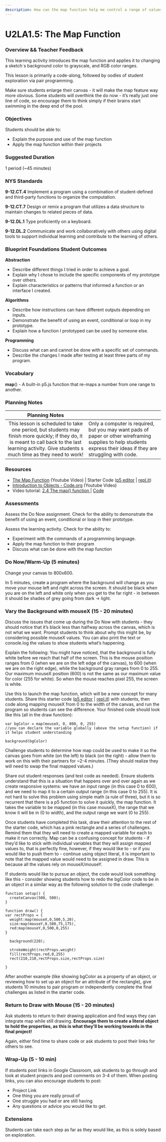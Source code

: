 ```yaml
---
description: How can the map function help me control a range of values?
---
```


# U2LA1.5: The Map Function

### Overview && Teacher Feedback

This learning activity introduces the map function and applies it to changing a sketch\`s background color to grayscale, and RGB color ranges.

This lesson is primarily a code-along, followed by oodles of student exploration via pair programming.

Make sure students enlarge their canvas - it will make the map feature way more obvious. Some students will overthink the do now - it’s really just one line of code, so encourage them to think simply if their brains start swimming in the deep end of the pool.

### Objectives

Students should be able to:

* Explain the purpose and use of the map function&#x20;
* Apply the map function within their projects

### Suggested Duration

1 period (\~45 minutes)

### NYS Standards

**9-12.CT.4** Implement a program using a combination of student-defined and third-party functions to organize the computation.

**9-12.CT.7** Design or remix a program that utilizes a data structure to maintain changes to related pieces of data.

**9-12.DL.1** Type proficiently on a keyboard.

**9-12.DL.2** Communicate and work collaboratively with others using digital tools to support individual learning and contribute to the learning of others.

### Blueprint Foundations Student Outcomes

**Abstraction**

* Describe different things I tried in order to achieve a goal.&#x20;
* Explain why I chose to include the specific components of my prototype over others.
* Explain characteristics or patterns that informed a function or an interface I created.

**Algorithms**

* Describe how instructions can have different outputs depending on inputs.
* Demonstrate the benefit of using an event, conditional or loop in my prototype.&#x20;
* Explain how a function I prototyped can be used by someone else.

**Programming**

* Discuss what can and cannot be done with a specific set of commands.&#x20;
* Describe the changes I made after testing at least three parts of my program.

### Vocabulary

**map**() - A built-in p5.js function that re-maps a number from one range to another.

### Planning Notes

|                                                                                             Planning Notes                                                                                             |                                                                                                                                                                  |
| :----------------------------------------------------------------------------------------------------------------------------------------------------------------------------------------------------: | ---------------------------------------------------------------------------------------------------------------------------------------------------------------- |
| This lesson is scheduled to take one period, but students may finish more quickly; if they do, it is meant to call back to the last learning activity. Give students s much time as they need to work! | Only a computer is required, but you may want pads of paper or other wireframing supplies to help students express their ideas if they are struggling with code. |

### Resources

* [The Map Function](https://youtu.be/B-wsiuuT-HM) (Youtube Video) | Starter Code ([p5 editor](https://editor.p5js.org/cmorgantywls/sketches/THA0wYUcU) | [repl.it](https://replit.com/@qrtnycs4all/U2LA15-Map-Function-Starter-Code#script.js))
* [Introduction to Objects - Code.org](https://youtu.be/ZunUF\_WGMb4) (Youtube Video)
* Video tutorial: [2.4 The map() function ](https://www.youtube.com/watch?v=nicMAoW6u1g\&vl=en)| [Code](https://github.com/CodingTrain/website/blob/master/Tutorials/P5JS/p5.js/02/2.4\_p5.js\_map/sketch.js)

### Assessments

Assess the Do Now assignment. Check for the ability to demonstrate the benefit of using an event, conditional or loop in their prototype.

Assess the learning activity. Check for the ability to:

* Experiment with the commands of a programming language.&#x20;
* Apply the map function to their program&#x20;
* Discuss what can be done with the map function

### Do Now/Warm-Up (5 minutes)

Change your canvas to 800x600.

In 5 minutes, create a program where the background will change as you move your mouse left and right across the screen. It should be black when you are on the left and white only when you get to the far right - in between it should be shades of grey going from dark → light.

### Vary the Background with mouseX (15 - 20 minutes)

Discuss the issues that come up during the Do Now with students - they should notice that it’s black less than halfway across the canvas, which is not what we want. Prompt students to think about why this might be, by considering possible mouseX values. You can also print the text or console.log the values to show students what’s happening.

Explain the following: You might have noticed, that the background is fully white before we reach that half of the screen. This is the mouse position ranges from 0 (when we are on the left edge of the canvas), to 600 (when we are on the right edge), while the background gray ranges from 0 to 255. Our maximum mouseX position (600) is not the same as our maximum value for color (255 for white). So when the mouse reaches pixel 255, the screen is white.

Use this to launch the map function, which will be a new concept for many students. Share this starter code ([p5 editor](https://editor.p5js.org/cmorgantywls/sketches/THA0wYUcU) | [repl.it](https://replit.com/@qrtnycs4all/U2LA15-Map-Function-Starter-Code#script.js)) with students, then code along mapping mouseX from 0 to the width of the canvas, and run the program so students can see the difference. Your finished code should look like this (all in the draw function):

```
var bgColor = map(mouseX, 0, 800, 0, 255) 
//you can declare the variable globally (above the setup function) if it helps student understanding

background(bgColor)
```

Challenge students to determine how map could be used to make it so the canvas goes from white (on the left) to black (on the right) - allow them to work on this with their partners for \~2-4 minutes. (They should realize they will need to swap the final mapped values.)

Share out student responses (and test code as needed). Ensure students understand that this is a situation that happens over and over again as we create responsive systems: we have an input range (in this case 0 to 600), and we need to map it to a certain output range (in this case 0 to 255). It is not hard to solve this problem using simple math (a rule of three), but it is so recurrent that there is a p5 function to solve it quickly, the map function. It takes the variable to be mapped (in this case mouseX), the range that we know it will be in (0 to width), and the output range we want (0 to 255).

Once students have completed this task, draw their attention to the rest of the starter code, which has a pink rectangle and a series of challenges. Remind them that they will need to create a mapped variable for each to make it run correctly. Map can be a confusing concept for students - if they’d like to stick with individual variables that they will assign mapped values to, that is perfectly fine, however, if they would like to - or if you would like to push them to - continue using object literal, it is important to note that the mapped value would need to be assigned in draw. This is because all the values rely on mouseX/mouseY.

If students would like to pursue an object, the code would look something like this - consider showing students how to redo the bgColor code to be in an object in a similar way as the following solution to the code challenge:

```
function setup() {
  createCanvas(500, 500);
}

function draw() {
var rectProps = {
  weight:map(mouseX,0,500,5,20),
  size:map(mouseY,0,500,75,175),
  red:map(mouseY,0,500,0,255)
}
 
  background(220);
 
  strokeWeight(rectProps.weight)
  fill(rectProps.red,0,255)
  rect(210,210,rectProps.size,rectProps.size)
 
}
```

After another example (like showing bgColor as a property of an object, or reviewing how to set up an object for an attribute of the rectangle), give students 10 minutes to pair program or independently complete the final challenges as listed in the starter code.

### Return to Draw with Mouse (15 - 20 minutes)

Ask students to return to their drawing application and find ways they can integrate map while still drawing. **Encourage them to create a literal object to hold the properties, as this is what they’ll be working towards in the final project!**

Again, either find time to share code or ask students to post their links for others to see.

### Wrap-Up (5 - 10 min)

If students post links in Google Classroom, ask students to go through and look at student projects and post comments on 3-4 of them. When posting links, you can also encourage students to post:

* Project Link&#x20;
* One thing you are really proud of&#x20;
* One struggle you had or are still having&#x20;
* Any questions or advice you would like to get.

### Extensions

Students can take each step as far as they would like, as this is solely based on exploration.
